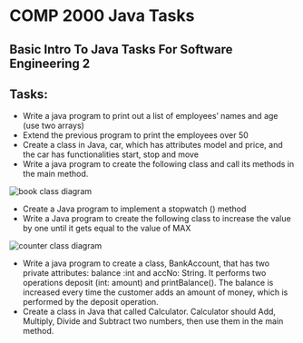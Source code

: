 # COMP 2000 Java Tasks
## Basic Intro To Java Tasks For Software Engineering 2

## Tasks:

- Write a java program to print out a list of employees’ names and age (use two arrays)
- Extend the previous program to print the employees over 50
- Create a class in Java, car, which has attributes model and price, and the car has functionalities start, stop and move
- Write a java program to create the following class and call its methods in the main method.

![book class diagram](https://i.imgur.com/MJ6l70s.png)

-	Create a Java program to implement a stopwatch () method
-	Write a Java program to create the following class to increase the value by one until it gets equal to the value of MAX

![counter class diagram](https://i.imgur.com/1ZoQIjU.png)

- Write a java program to create a class, BankAccount, that has two private attributes: balance :int and accNo: String. It performs two operations deposit (int: amount) and printBalance(). The balance is increased every time the customer adds an amount of money, which is performed by the deposit operation. 
- Create a class in Java that called Calculator. Calculator should Add, Multiply, Divide and Subtract two numbers, then use them in the main method. 
